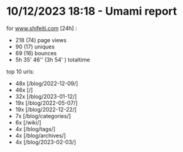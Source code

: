 # 10/12/2023 18:18 - Umami report
for www.shifeiti.com [24h] :

 - 218 (74) page views
 - 90 (17) uniques
 - 69 (16) bounces
 - 5h 35' 46'' (3h 54' ) totaltime


top 10 urls:
 - 48x [/blog/2022-12-09/]
 - 46x [/]
 - 32x [/blog/2023-01-12/]
 - 19x [/blog/2022-05-07/]
 - 19x [/blog/2022-12-22/]
 - 7x [/blog/categories/]
 - 6x [/wiki/]
 - 4x [/blog/tags/]
 - 4x [/blog/archives/]
 - 4x [/blog/2023-02-03/]


